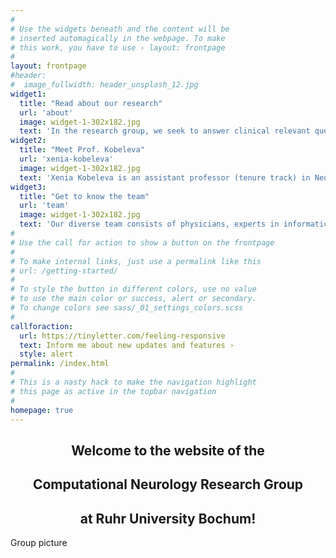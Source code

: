 ```yaml
---
#
# Use the widgets beneath and the content will be
# inserted automagically in the webpage. To make
# this work, you have to use › layout: frontpage
#
layout: frontpage
#header:
#  image_fullwidth: header_unsplash_12.jpg
widget1:
  title: "Read about our research"
  url: 'about'
  image: widget-1-302x182.jpg
  text: 'In the research group, we seek to answer clinical relevant questions in the field of neuropsychiatry using computational methods. In Computational Neurology, we interlink imaging methodology with clinical data.'
widget2:
  title: "Meet Prof. Kobeleva"
  url: 'xenia-kobeleva'
  image: widget-1-302x182.jpg
  text: 'Xenia Kobeleva is an assistant professor (tenure track) in Neurostimulation at Ruhr University Bochum (faculty of medicine). She is an expert in neurodegenerative diseases and brain modeling and conducts translational research, focusing on impactful research questions.'
widget3:
  title: "Get to know the team"
  url: 'team'
  image: widget-1-302x182.jpg
  text: 'Our diverse team consists of physicians, experts in informatics, and basic sciences. We conduct interdisciplinary research at the intersection of mathematics, informatics, and neuroscience.'
#
# Use the call for action to show a button on the frontpage
#
# To make internal links, just use a permalink like this
# url: /getting-started/
#
# To style the button in different colors, use no value
# to use the main color or success, alert or secondary.
# To change colors see sass/_01_settings_colors.scss
#
callforaction:
  url: https://tinyletter.com/feeling-responsive
  text: Inform me about new updates and features ›
  style: alert
permalink: /index.html
#
# This is a nasty hack to make the navigation highlight
# this page as active in the topbar navigation
#
homepage: true
---
```

<h2 style="text-align:center">Welcome to the website of the</h2>
<h2 style="text-align:center">Computational Neurology Research Group</h2>
<h2 style="text-align:center">at Ruhr University Bochum!</h2>
<p>Group picture</p>
